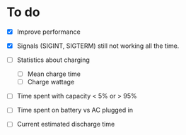 # To do

- [X] Improve performance
- [X] Signals (SIGINT, SIGTERM) still not working all the time.
- [ ] Statistics about charging
    + [ ] Mean charge time
    + [ ] Charge wattage
- [ ] Time spent with capacity < 5% or > 95%
- [ ] Time spent on battery vs AC plugged in
- [ ] Current estimated discharge time

